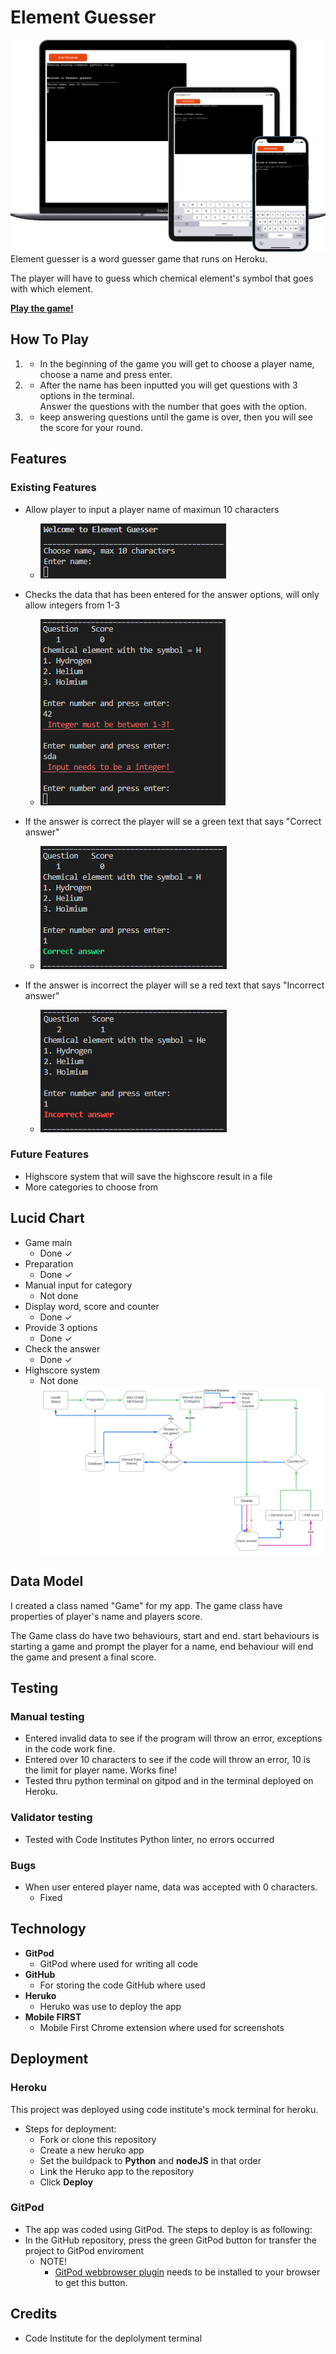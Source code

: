 # Element Guesser
![Responsive](docs/responsive.png)
Element guesser is a word guesser game that runs on Heroku.

The player will have to guess which chemical element's symbol that goes with which element.

**[Play the game!](https://portfolio-project-3-ci.herokuapp.com/)**


## How To Play
 1. - In the beginning of the game you will get to choose a player name, choose a name and press enter.

 2. - After the name has been inputted you will get questions with 3 options in the terminal.<br>Answer the questions with the number that goes with the option.

3. - keep answering questions until the game is over, then you will see the score for your round.


## Features
### Existing Features
  - Allow player to input a player name of maximun 10 characters
     - ![Player name](docs/welcome.png)

  - Checks the data that has been entered for the answer options, will only allow integers from 1-3
    - ![Not integer](docs/not_int.png)


  - If the answer is correct the player will se a green text that says "Correct answer"
    - ![Correct](docs/correct.png)

  - If the answer is incorrect the player will se a red text that says "Incorrect answer"
    - ![Correct](docs/incorrect.png)
 
### Future Features
 - Highscore system that will save the highscore result in a file
 - More categories to choose from


## Lucid Chart
- Game main
  - Done ✓
- Preparation
  - Done ✓
- Manual input for category
  - Not done
- Display word, score and counter
  - Done ✓
- Provide 3 options
  - Done ✓
- Check the answer
  - Done ✓
- Highscore system
  - Not done
![Lucid](docs/python_Word_game.svg)

## Data Model
I created a class named "Game" for my app. The game class have properties of player's name and players score.

The Game class do have two behaviours, start and end.
start behaviours is starting a game and prompt the player for a name, end behaviour will end the game and present a final score.


## Testing

 ### Manual testing
  - Entered invalid data to see if the program will throw an error, exceptions in the code work fine.
  - Entered over 10 characters to see if the code will throw an error, 10 is the limit for player name. Works fine!
 - Tested thru python terminal on gitpod and in the terminal deployed on Heroku.
 ### Validator testing
  - Tested with Code Institutes Python linter, no errors occurred

  ### Bugs
   - When user entered player name, data was accepted with 0 characters. 
      - Fixed


## Technology 
  - **GitPod**
    - GitPod where used for writing all code 
  - **GitHub**
    - For storing the code GitHub where used
  - **Heruko**
    - Heruko was use to deploy the app
  - **Mobile FIRST**
    - Mobile First Chrome extension where used for screenshots
    
## Deployment
### Heroku
This project was deployed using code institute's mock terminal for heroku.
  - Steps for deployment:
    - Fork or clone this repository
    - Create a new heruko app
    - Set the buildpack to **Python** and **nodeJS** in that order
    - Link the Heruko app to the repository 
    - Click **Deploy**
    
 ### GitPod
  - The app was coded using GitPod. The steps to deploy is as following:
  - In the GitHub repository, press the green GitPod button for transfer the project to GitPod enviroment
    - NOTE!
      - [GitPod webbrowser plugin](https://chrome.google.com/webstore/detail/gitpod-always-ready-to-co/dodmmooeoklaejobgleioelladacbeki) needs to be installed to your browser to get this button.

## Credits
- Code Institute for the deplolyment terminal